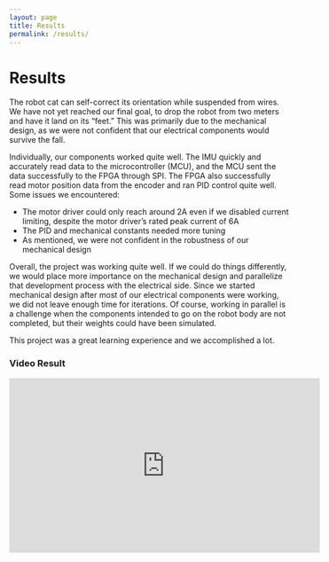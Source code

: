 ```yaml
---
layout: page
title: Results
permalink: /results/
---
```


# Results

The robot cat can self-correct its orientation while suspended from wires. We have not yet reached our final goal, to drop the robot from two meters and have it land on its “feet.” This was primarily due to the mechanical design, as we were not confident that our electrical components would survive the fall.

Individually, our components worked quite well. The IMU quickly and accurately read data to the microcontroller (MCU), and the MCU sent the data successfully to the FPGA through SPI. The FPGA also successfully read motor position data from the encoder and ran PID control quite well. Some issues we encountered:

- The motor driver could only reach around 2A even if we disabled current limiting, despite the motor driver’s rated peak current of 6A 
- The PID and mechanical constants needed more tuning
- As mentioned, we were not confident in the robustness of our mechanical design

Overall, the project was working quite well. If we could do things differently, we would place more importance on the mechanical design and parallelize that development process with the electrical side. Since we started mechanical design after most of our electrical components were working, we did not leave enough time for iterations. Of course, working in parallel is a challenge when the components intended to go on the robot body are not completed, but their weights could have been simulated. 

This project was a great learning experience and we accomplished a lot.


### Video Result
<iframe width="560" height="315" src="https://www.youtube.com/embed/Tys6jcHki30" title="YouTube video player" frameborder="0" allow="accelerometer; autoplay; clipboard-write; encrypted-media; gyroscope; picture-in-picture" allowfullscreen></iframe>